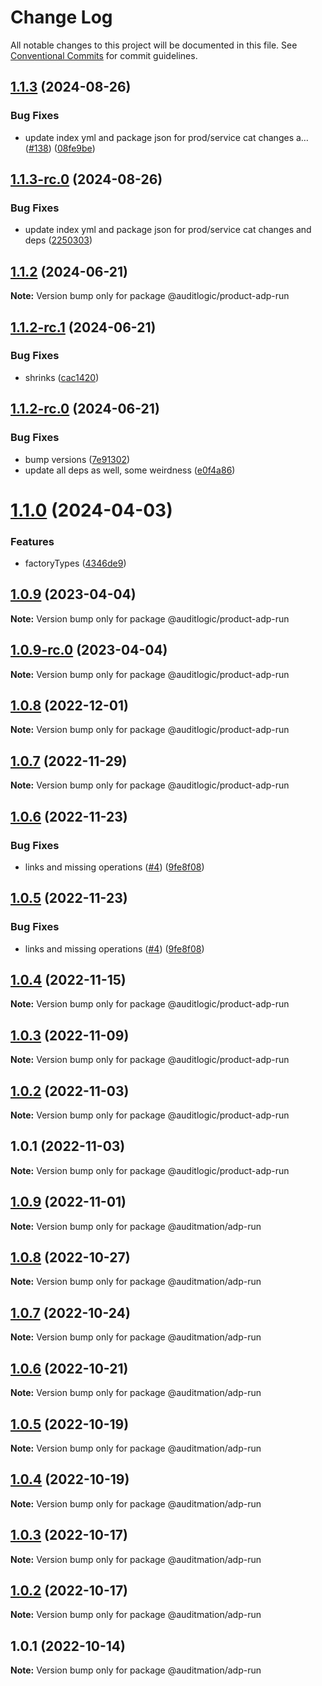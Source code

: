 # Change Log

All notable changes to this project will be documented in this file.
See [Conventional Commits](https://conventionalcommits.org) for commit guidelines.

## [1.1.3](https://github.com/auditlogic/product/compare/@auditlogic/product-adp-run@1.1.2...@auditlogic/product-adp-run@1.1.3) (2024-08-26)


### Bug Fixes

* update index yml and package json for prod/service cat changes a… ([#138](https://github.com/auditlogic/product/issues/138)) ([08fe9be](https://github.com/auditlogic/product/commit/08fe9beb1c8457462a19bc69caa02e6212d97e1a))





## [1.1.3-rc.0](https://github.com/auditlogic/product/compare/@auditlogic/product-adp-run@1.1.2...@auditlogic/product-adp-run@1.1.3-rc.0) (2024-08-26)


### Bug Fixes

* update index yml and package json for prod/service cat changes and deps ([2250303](https://github.com/auditlogic/product/commit/225030363a363608240135b7ebed386b28f01e4b))





## [1.1.2](https://github.com/auditlogic/product/compare/@auditlogic/product-adp-run@1.1.2-rc.1...@auditlogic/product-adp-run@1.1.2) (2024-06-21)

**Note:** Version bump only for package @auditlogic/product-adp-run





## [1.1.2-rc.1](https://github.com/auditlogic/product/compare/@auditlogic/product-adp-run@1.1.2-rc.0...@auditlogic/product-adp-run@1.1.2-rc.1) (2024-06-21)


### Bug Fixes

* shrinks ([cac1420](https://github.com/auditlogic/product/commit/cac14200fefcd8183ab69fe89a47bd3f70f563e9))





## [1.1.2-rc.0](https://github.com/auditlogic/product/compare/@auditlogic/product-adp-run@1.1.0...@auditlogic/product-adp-run@1.1.2-rc.0) (2024-06-21)


### Bug Fixes

* bump versions ([7e91302](https://github.com/auditlogic/product/commit/7e913023b8b312150ed7762c32fbbe616be71de5))
* update all deps as well, some weirdness ([e0f4a86](https://github.com/auditlogic/product/commit/e0f4a864714e2d3de6bbf3da014d5312fe53be2f))





# [1.1.0](https://github.com/auditlogic/product/compare/@auditlogic/product-adp-run@1.0.9...@auditlogic/product-adp-run@1.1.0) (2024-04-03)


### Features

* factoryTypes ([4346de9](https://github.com/auditlogic/product/commit/4346de92693aee892fccf725338ffc7b80ab182b))





## [1.0.9](https://github.com/auditlogic/product/compare/@auditlogic/product-adp-run@1.0.8...@auditlogic/product-adp-run@1.0.9) (2023-04-04)

**Note:** Version bump only for package @auditlogic/product-adp-run





## [1.0.9-rc.0](https://github.com/auditlogic/product/compare/@auditlogic/product-adp-run@1.0.8...@auditlogic/product-adp-run@1.0.9-rc.0) (2023-04-04)

**Note:** Version bump only for package @auditlogic/product-adp-run





## [1.0.8](https://github.com/auditlogic/product/compare/@auditlogic/product-adp-run@1.0.7...@auditlogic/product-adp-run@1.0.8) (2022-12-01)

**Note:** Version bump only for package @auditlogic/product-adp-run





## [1.0.7](https://github.com/auditlogic/product/compare/@auditlogic/product-adp-run@1.0.6...@auditlogic/product-adp-run@1.0.7) (2022-11-29)

**Note:** Version bump only for package @auditlogic/product-adp-run





## [1.0.6](https://github.com/auditlogic/product/compare/@auditlogic/product-adp-run@1.0.4...@auditlogic/product-adp-run@1.0.6) (2022-11-23)


### Bug Fixes

* links and missing operations ([#4](https://github.com/auditlogic/product/issues/4)) ([9fe8f08](https://github.com/auditlogic/product/commit/9fe8f08fe7c57fdb79f991ac35bd6ac2e7dcad38))





## [1.0.5](https://github.com/auditlogic/product/compare/@auditlogic/product-adp-run@1.0.4...@auditlogic/product-adp-run@1.0.5) (2022-11-23)


### Bug Fixes

* links and missing operations ([#4](https://github.com/auditlogic/product/issues/4)) ([9fe8f08](https://github.com/auditlogic/product/commit/9fe8f08fe7c57fdb79f991ac35bd6ac2e7dcad38))





## [1.0.4](https://github.com/auditlogic/product/compare/@auditlogic/product-adp-run@1.0.3...@auditlogic/product-adp-run@1.0.4) (2022-11-15)

**Note:** Version bump only for package @auditlogic/product-adp-run





## [1.0.3](https://github.com/auditlogic/product/compare/@auditlogic/product-adp-run@1.0.2...@auditlogic/product-adp-run@1.0.3) (2022-11-09)

**Note:** Version bump only for package @auditlogic/product-adp-run





## [1.0.2](https://github.com/auditlogic/product/compare/@auditlogic/product-adp-run@1.0.1...@auditlogic/product-adp-run@1.0.2) (2022-11-03)

**Note:** Version bump only for package @auditlogic/product-adp-run





## 1.0.1 (2022-11-03)

**Note:** Version bump only for package @auditlogic/product-adp-run





## [1.0.9](https://github.com/auditmation/store-content/compare/@auditmation/adp-run@1.0.8...@auditmation/adp-run@1.0.9) (2022-11-01)

**Note:** Version bump only for package @auditmation/adp-run





## [1.0.8](https://github.com/auditmation/store-content/compare/@auditmation/adp-run@1.0.7...@auditmation/adp-run@1.0.8) (2022-10-27)

**Note:** Version bump only for package @auditmation/adp-run





## [1.0.7](https://github.com/auditmation/store-content/compare/@auditmation/adp-run@1.0.6...@auditmation/adp-run@1.0.7) (2022-10-24)

**Note:** Version bump only for package @auditmation/adp-run





## [1.0.6](https://github.com/auditmation/store-content/compare/@auditmation/adp-run@1.0.5...@auditmation/adp-run@1.0.6) (2022-10-21)

**Note:** Version bump only for package @auditmation/adp-run





## [1.0.5](https://github.com/auditmation/store-content/compare/@auditmation/adp-run@1.0.4...@auditmation/adp-run@1.0.5) (2022-10-19)

**Note:** Version bump only for package @auditmation/adp-run





## [1.0.4](https://github.com/auditmation/store-content/compare/@auditmation/adp-run@1.0.3...@auditmation/adp-run@1.0.4) (2022-10-19)

**Note:** Version bump only for package @auditmation/adp-run





## [1.0.3](https://github.com/auditmation/store-content/compare/@auditmation/adp-run@1.0.2...@auditmation/adp-run@1.0.3) (2022-10-17)

**Note:** Version bump only for package @auditmation/adp-run





## [1.0.2](https://github.com/auditmation/store-content/compare/@auditmation/adp-run@1.0.1...@auditmation/adp-run@1.0.2) (2022-10-17)

**Note:** Version bump only for package @auditmation/adp-run





## 1.0.1 (2022-10-14)

**Note:** Version bump only for package @auditmation/adp-run
